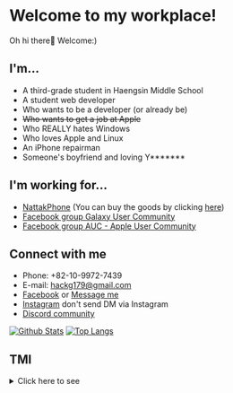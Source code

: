 # Welcome to my workplace!
Oh hi there👋 Welcome:)

## I'm...
- A third-grade student in Haengsin Middle School
- A student web developer
- Who wants to be a developer (or already be)
- ~~Who wants to get a job at Apple~~
- Who REALLY hates Windows
- Who loves Apple and Linux
- An iPhone repairman
- Someone's boyfriend and loving Y*******

## I'm working for...
- [NattakPhone](https://www.facebook.com/nattakphone)
(You can buy the goods by clicking [here](https://marpple.shop/kr/nattakphone))
- [Facebook group Galaxy User Community](https://www.facebook.com/groups/2476308982607493/)
- [Facebook group AUC - Apple User Community](https://www.facebook.com/groups/267173041161551)

## Connect with me
- Phone: +82-10-9972-7439
- E-mail: hackg179@gmail.com
- [Facebook](https://www.facebook.com/makerpotato179/)
or [Message me](https://m.me/makerpotato179)
- [Instagram](https://www.instagram.com/goyangFixKing/)
don't send DM via Instagram
- [Discord community](https://discord.gg/ecsApMn)

[![Github Stats](https://github-readme-stats.vercel.app/api?username=potato179&count_private=true&show_icons=true&hide_border=true&bg_color=00000000&title_color=6bedd4&icon_color=6bedd4&text_color=389aa1)](https://github.com/potato179)
[![Top Langs](https://github-readme-stats.vercel.app/api/top-langs/?username=potato179&layout=compact&show_icons=true&hide_border=true&bg_color=00000000&title_color=6bedd4&icon_color=6bedd4&text_color=389aa1)](https://github.com/potato179)

## TMI
<details>
  <summary>Click here to see</summary>
  - Gender: Male
  - Birthday: Sep. 14, 2006
  - Height: 172cm or 68 Inch 
  - Weight: 68kg or 137 Pounds
  - Blood Type: B
  - Phone in Use: iPhone 8
</details>
